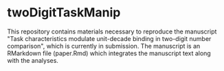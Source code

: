 # twoDigitTaskManip

This repository contains materials necessary to reproduce the manuscript "Task characteristics modulate unit-decade binding in two-digit number comparison", which is currently in submission.  The manuscript is an RMarkdown file (paper.Rmd) which integrates the manuscript text along with the analyses.